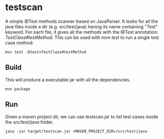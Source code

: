 # testscan

A simple @Test methods scanner based on JavaParser. It looks for all the java files inside a dir (e.g. src/test/java) having its name containing "Test" keyword. For each file, it gives all the methods with the @Test annotation: *TestClass#testMethod*. This can be used with *mvn test* to run a single test case method:

```shell
mvn test -Dtest=TestClass#testMethod
```

## Build

This will produce a executable jar with all the dependencies.

```shell
mvn package
```

## Run

Given a maven project dir, we can use testscan.jar to list test cases inside the *src/test/java* folder.

```shell
java -jar target/testscan.jar <MAVEN_PROJECT_DIR>/src/test/java
```

